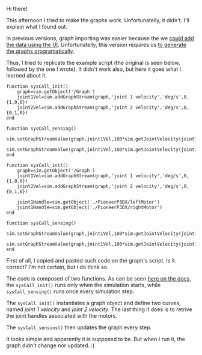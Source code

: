 Hi there!

This afternoon I tried to make the graphs work. Unfortunatelly, it didn't. I'll explain what I found out.

In previous versions, graph importing was easier because the we [could add the data using the UI](https://youtu.be/V1X3UJc716s). Unfortunatelly, this version requires us [to generate the graphs programatically](https://www.coppeliarobotics.com/helpFiles/en/graphs.htm).

Thus, I tried to replicate the example script (the original is seen below, followed by the one I wrote). It didn't work also, but here it goes what I learned about it.
 
```
function sysCall_init() 
    graph=sim.getObject('/Graph')
    joint1Vel=sim.addGraphStream(graph,'joint 1 velocity','deg/s',0,{1,0,0})
    joint2Vel=sim.addGraphStream(graph,'joint 2 velocity','deg/s',0,{0,1,0})
end

function sysCall_sensing()
    sim.setGraphStreamValue(graph,joint1Vel,180*sim.getJointVelocity(joint1Handle)/math.pi)
    sim.setGraphStreamValue(graph,joint1Vel,180*sim.getJointVelocity(joint1Handle)/math.pi)
end
```

```
function sysCall_init() 
    graph=sim.getObject('/Graph')
    joint1Vel=sim.addGraphStream(graph,'joint 1 velocity','deg/s',0,{1,0,0})
    joint2Vel=sim.addGraphStream(graph,'joint 2 velocity','deg/s',0,{0,1,0})

    joint1Handle=sim.getObject('./PioneerP3DX/leftMotor')
    joint1Handle=sim.getObject('./PioneerP3DX/rightMotor')
end

function sysCall_sensing()
    sim.setGraphStreamValue(graph,joint1Vel,180*sim.getJointVelocity(joint1Handle)/math.pi)
    sim.setGraphStreamValue(graph,joint1Vel,180*sim.getJointVelocity(joint1Handle)/math.pi)
end
```

First of all, I copied and pasted such code on the graph's script. Is it correct? I'm not certain, but I do think so.

The code is composed of two functions. As can be seen [here on the docs](https://www.coppeliarobotics.com/helpFiles/en/mainScript.htm), the `sysCall_init()` runs only when the simulation starts, while `sysCall_sensing()` runs once every simulation step.

The `sysCall_init()` instantiates a graph object and define two curves, named _joint 1 velocity_ and _joint 2 velocity_. The last thing it does is to retrive the joint handles associated with the motors. 

The `sysCall_sensins()` then updates the graph every step.

It looks simple and apparently it is supposed to be. But when I run it, the graph didn't change nor updated. :(
